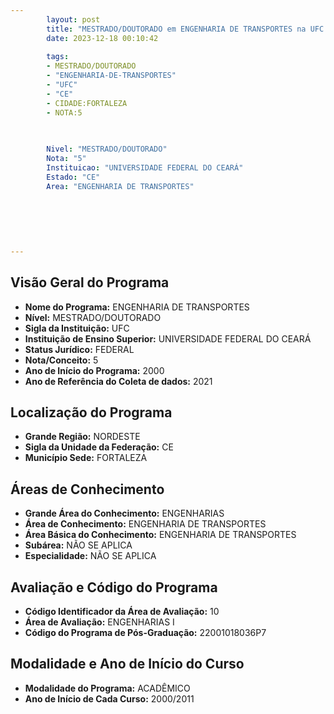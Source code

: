 ```yaml
---
        layout: post
        title: "MESTRADO/DOUTORADO em ENGENHARIA DE TRANSPORTES na UFC  "
        date: 2023-12-18 00:10:42
     
        tags:
        - MESTRADO/DOUTORADO
        - "ENGENHARIA-DE-TRANSPORTES"
        - "UFC"
        - "CE"
        - CIDADE:FORTALEZA
        - NOTA:5
        
       

        Nivel: "MESTRADO/DOUTORADO"
        Nota: "5"
        Instituicao: "UNIVERSIDADE FEDERAL DO CEARÁ"
        Estado: "CE"
        Area: "ENGENHARIA DE TRANSPORTES"
        
        
        
        
        
        
---
```

## Visão Geral do Programa
- **Nome do Programa:** ENGENHARIA DE TRANSPORTES
- **Nível:** MESTRADO/DOUTORADO
- **Sigla da Instituição:** UFC
- **Instituição de Ensino Superior:** UNIVERSIDADE FEDERAL DO CEARÁ
- **Status Jurídico:** FEDERAL
- **Nota/Conceito:** 5
- **Ano de Início do Programa:** 2000
- **Ano de Referência do Coleta de dados:** 2021

## Localização do Programa
- **Grande Região:** NORDESTE
- **Sigla da Unidade da Federação:** CE
- **Município Sede:** FORTALEZA

## Áreas de Conhecimento
- **Grande Área do Conhecimento:** ENGENHARIAS
- **Área de Conhecimento:** ENGENHARIA DE TRANSPORTES
- **Área Básica do Conhecimento:** ENGENHARIA DE TRANSPORTES
- **Subárea:** NÃO SE APLICA
- **Especialidade:** NÃO SE APLICA

## Avaliação e Código do Programa
- **Código Identificador da Área de Avaliação:** 10
- **Área de Avaliação:** ENGENHARIAS I
- **Código do Programa de Pós-Graduação:** 22001018036P7


## Modalidade e Ano de Início do Curso
- **Modalidade do Programa:** ACADÊMICO
- **Ano de Início de Cada Curso:** 2000/2011
